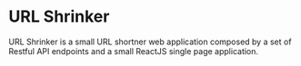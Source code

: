 URL Shrinker
================================================

URL Shrinker is a small URL shortner web application composed by a set of Restful API endpoints and a small ReactJS single page application.
